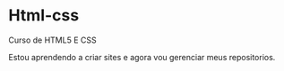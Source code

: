 # Html-css
 Curso de HTML5 E CSS


Estou aprendendo a criar sites e agora vou gerenciar meus repositorios.